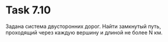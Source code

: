 # Task 7.10
Задана система двусторонних дорог. Найти замкнутый путь, проходящий через каждую вершину и длиной не более N км.
